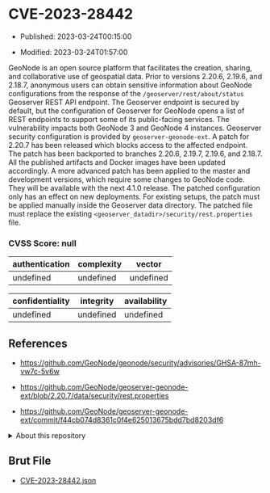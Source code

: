 # CVE-2023-28442

- Published: 2023-03-24T00:15:00

- Modified: 2023-03-24T01:57:00

GeoNode is an open source platform that facilitates the creation, sharing, and collaborative use of geospatial data. Prior to versions 2.20.6, 2.19.6, and 2.18.7, anonymous users can obtain sensitive information about GeoNode configurations from the response of the `/geoserver/rest/about/status` Geoserver REST API endpoint. The Geoserver endpoint is secured by default, but the configuration of Geoserver for GeoNode opens a list of REST endpoints to support some of its public-facing services. The vulnerability impacts both GeoNode 3 and GeoNode 4 instances. Geoserver security configuration is provided by `geoserver-geonode-ext`. A patch for 2.20.7 has been released which blocks access to the affected endpoint. The patch has been backported to branches 2.20.6, 2.19.7, 2.19.6, and 2.18.7. All the published artifacts and Docker images have been updated accordingly. A more advanced patch has been applied to the master and development versions, which require some changes to GeoNode code. They will be available with the next 4.1.0 release. The patched configuration only has an effect on new deployments. For existing setups, the patch must be applied manually inside the Geoserver data directory. The patched file must replace the existing `<geoserver_datadir>/security/rest.properties` file.

### CVSS Score: **null**

| authentication | complexity | vector |
| --- | --- | --- |
| undefined | undefined | undefined |

| confidentiality | integrity | availability |
| --- | --- | --- |
| undefined | undefined | undefined |

## References

* https://github.com/GeoNode/geonode/security/advisories/GHSA-87mh-vw7c-5v6w

* https://github.com/GeoNode/geoserver-geonode-ext/blob/2.20.7/data/security/rest.properties

* https://github.com/GeoNode/geoserver-geonode-ext/commit/f44cb074d8361c0f4e625013675bdd7bd8203df6

<details>
<summary>About this repository</summary> 

  This repository is part of the project [Live Hack CVE](https://github.com/Live-Hack-CVE). Main website can be found [www.live-hack.org](https://www.live-hack.org) 
  
  Made by [Sn0wAlice](https://github.com/Sn0wAlice) for the people that care about security and need to have a feed of the latest CVEs. Hope you enjoy it, don't forget to star the repo and follow me on [Twitter](https://twitter.com/Sn0wAlice) and [Github](https://github.com/Sn0wAlice). And that is my [personnal website](https://www.alice-snow.me/)

  - [Home Page](https://github.com/Live-Hack-CVE)
  - [Framework](https://github.com/Live-Hack-CVE/cve-framework)
  - [CVE database](https://github.com/Live-Hack-CVE/full_database)
  - [Changelog](https://github.com/Live-Hack-CVE/Changelog)
</details>

## Brut File

* [CVE-2023-28442.json](https://raw.githubusercontent.com/Live-Hack-CVE/full_database/main/cves/2023/CVE-2023-28442.json)

